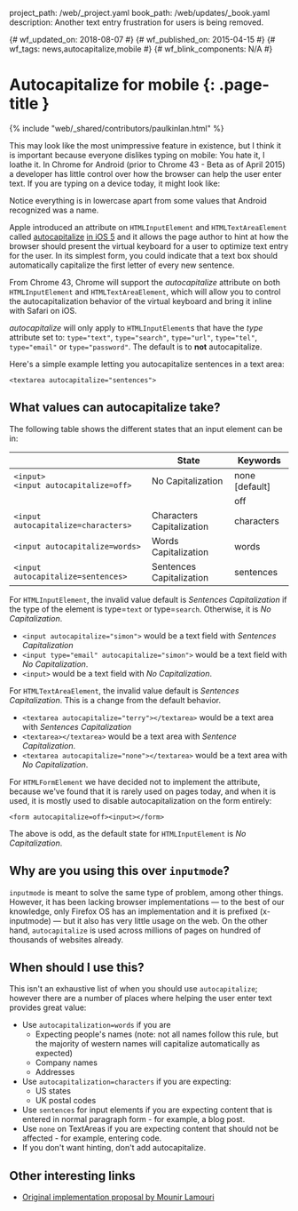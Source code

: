 project_path: /web/_project.yaml
book_path: /web/updates/_book.yaml
description: Another text entry frustration for users is being removed.

{# wf_updated_on: 2018-08-07 #}
{# wf_published_on: 2015-04-15 #}
{# wf_tags: news,autocapitalize,mobile #}
{# wf_blink_components: N/A #}

# Autocapitalize for mobile {: .page-title }

{% include "web/_shared/contributors/paulkinlan.html" %}

This may look like the most unimpressive feature in existence, but I think it is important because everyone dislikes typing on mobile: You hate it, I loathe it. In Chrome for Android (prior to Chrome 43 -  Beta as of April 2015) a developer has little control over how the browser can  help the user enter text. If you are typing on a device today, it might look  like:


Notice everything is in lowercase apart from some values that Android recognized was a name.

Apple introduced an attribute on `HTMLInputElement` and
`HTMLTextAreaElement` called [autocapitalize](https://developer.apple.com/library/safari/documentation/AppleApplications/Reference/SafariHTMLRef/Articles/Attributes.html#//apple_ref/doc/uid/TP40008058-autocapitalize) [in iOS 5](https://developer.apple.com/library/safari/documentation/AppleApplications/Reference/SafariHTMLRef/Articles/Attributes.html#//apple_ref/doc/uid/TP40008058-autocapitalize)
and it allows the page author to hint at how the browser should present the
virtual keyboard for a user to optimize text entry for the user.  In its
simplest form, you could indicate that a text box should automatically
capitalize the first letter of every new sentence.

From Chrome 43, Chrome will support the _autocapitalize_ attribute on both
`HTMLInputElement` and `HTMLTextAreaElement`, which will allow you to control
the autocapitalization behavior of the virtual keyboard and bring it inline
with Safari on iOS.

_autocapitalize_ will only apply to `HTMLInputElement`s that have
the _type_ attribute set to: `type="text"`, `type="search"`, `type="url"`, `type="tel"`,
`type="email"` or `type="password"`. The default is to **not** autocapitalize.

Here's a simple example letting you autocapitalize sentences in a text area:

`<textarea autocapitalize="sentences">`


## What values can autocapitalize take?

The following table shows the different states that an input element can be in:

<table class="">
<thead>
<tr>
<th></th>
<th>State</th>
<th>Keywords</th>
</tr>
</thead>
<tbody>
<tr>
<td><code>&lt;input&gt;</code><br>
<code>&lt;input autocapitalize=off&gt;</code>
</td>
<td>No Capitalization</td>
<td>none [default]</td>
</tr>
<tr>
<td></td>
<td></td>
<td>off</td>
</tr>
<tr>
<td><code>&lt;input autocapitalize=characters&gt;</code></td>
<td>Characters Capitalization</td>
<td>characters</td>
</tr>
<tr>
<td><code>&lt;input autocapitalize=words&gt;</code></td>
<td>Words Capitalization</td>
<td>words</td>
</tr>
<tr>
<td><code>&lt;input autocapitalize=sentences&gt;</code></td>
<td>Sentences Capitalization</td>
<td>sentences</td>
</tr>
</tbody>
</table>


For `HTMLInputElement`, the invalid value default is _Sentences Capitalization_ if the type of the element is type=`text` or type=`search`. Otherwise, it is _No Capitalization_.

*  `<input autocapitalize="simon">` would be a text field with _Sentences Capitalization_  
*  `<input type="email" autocapitalize="simon">` would be a text field with _No Capitalization_.  
*  `<input>` would be a text field with _No Capitalization_.

For `HTMLTextAreaElement`, the invalid value default is _Sentences
Capitalization_. This is a change from the default behavior.

*  `<textarea autocapitalize="terry"></textarea>` would be a text area with _Sentences Capitalization_  
*  `<textarea></textarea>` would be a text area with _Sentence Capitalization_.
*  `<textarea autocapitalize="none"></textarea>` would be a text area with _No Capitalization_.

For `HTMLFormElement` we have decided not to implement the attribute, because we've
found that it is rarely used on pages today, and when it is used, it is mostly
used to disable autocapitalization on the form entirely:

`<form autocapitalize=off><input></form>`

The above is odd, as the default state for `HTMLInputElement` is _No Capitalization_.

## Why are you using this over `inputmode`?

`inputmode` is meant to solve the same type of problem, among other things.
However, it has been lacking browser implementations &mdash; to the best of our
knowledge, only Firefox OS has an implementation and it is prefixed
(x-inputmode) &mdash; but it also has very little usage on the web. On the other hand,
`autocapitalize` is used across millions of pages on hundred of thousands of
websites already.

## When should I use this?

This isn't an exhaustive list of when you should use `autocapitalize`; however
there are a number of places where helping the user enter text provides great value:

* Use `autocapitalization=words` if you are
    * Expecting people's names (note: not all names follow this rule, but the
      majority of western names will capitalize automatically as expected)
    * Company names
    * Addresses
* Use `autocapitalization=characters` if you are expecting:
    * US states
    * UK postal codes
* Use `sentences` for input elements if you are expecting content
  that is entered in normal paragraph form - for example, a blog post.
* Use `none` on TextAreas if you are expecting content that should not be affected - for example, entering code.
* If you don't want hinting, don't add autocapitalize.

## Other interesting links

* [Original implementation proposal by Mounir Lamouri](https://github.com/mounirlamouri/html-autocapitalize/blob/master/proposal.md)


